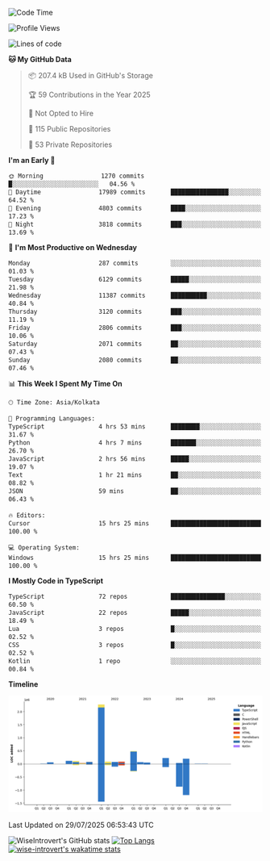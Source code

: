 <!--START_SECTION:waka-->
![Code Time](http://img.shields.io/badge/Code%20Time-2%2C415%20hrs%207%20mins-blue)

![Profile Views](http://img.shields.io/badge/Profile%20Views-0-blue)

![Lines of code](https://img.shields.io/badge/From%20Hello%20World%20I%27ve%20Written-4.0%20million%20lines%20of%20code-blue)

**🐱 My GitHub Data** 

> 📦 207.4 kB Used in GitHub's Storage 
 > 
> 🏆 59 Contributions in the Year 2025
 > 
> 🚫 Not Opted to Hire
 > 
> 📜 115 Public Repositories 
 > 
> 🔑 53 Private Repositories 
 > 
**I'm an Early 🐤** 

```text
🌞 Morning                1270 commits        █░░░░░░░░░░░░░░░░░░░░░░░░   04.56 % 
🌆 Daytime                17989 commits       ████████████████░░░░░░░░░   64.52 % 
🌃 Evening                4803 commits        ████░░░░░░░░░░░░░░░░░░░░░   17.23 % 
🌙 Night                  3818 commits        ███░░░░░░░░░░░░░░░░░░░░░░   13.69 % 
```
📅 **I'm Most Productive on Wednesday** 

```text
Monday                   287 commits         ░░░░░░░░░░░░░░░░░░░░░░░░░   01.03 % 
Tuesday                  6129 commits        █████░░░░░░░░░░░░░░░░░░░░   21.98 % 
Wednesday                11387 commits       ██████████░░░░░░░░░░░░░░░   40.84 % 
Thursday                 3120 commits        ███░░░░░░░░░░░░░░░░░░░░░░   11.19 % 
Friday                   2806 commits        ███░░░░░░░░░░░░░░░░░░░░░░   10.06 % 
Saturday                 2071 commits        ██░░░░░░░░░░░░░░░░░░░░░░░   07.43 % 
Sunday                   2080 commits        ██░░░░░░░░░░░░░░░░░░░░░░░   07.46 % 
```


📊 **This Week I Spent My Time On** 

```text
🕑︎ Time Zone: Asia/Kolkata

💬 Programming Languages: 
TypeScript               4 hrs 53 mins       ████████░░░░░░░░░░░░░░░░░   31.67 % 
Python                   4 hrs 7 mins        ███████░░░░░░░░░░░░░░░░░░   26.70 % 
JavaScript               2 hrs 56 mins       █████░░░░░░░░░░░░░░░░░░░░   19.07 % 
Text                     1 hr 21 mins        ██░░░░░░░░░░░░░░░░░░░░░░░   08.82 % 
JSON                     59 mins             ██░░░░░░░░░░░░░░░░░░░░░░░   06.43 % 

🔥 Editors: 
Cursor                   15 hrs 25 mins      █████████████████████████   100.00 % 

💻 Operating System: 
Windows                  15 hrs 25 mins      █████████████████████████   100.00 % 
```

**I Mostly Code in TypeScript** 

```text
TypeScript               72 repos            ███████████████░░░░░░░░░░   60.50 % 
JavaScript               22 repos            █████░░░░░░░░░░░░░░░░░░░░   18.49 % 
Lua                      3 repos             █░░░░░░░░░░░░░░░░░░░░░░░░   02.52 % 
CSS                      3 repos             █░░░░░░░░░░░░░░░░░░░░░░░░   02.52 % 
Kotlin                   1 repo              ░░░░░░░░░░░░░░░░░░░░░░░░░   00.84 % 
```



**Timeline**

![Lines of Code chart](https://raw.githubusercontent.com/wise-introvert/wise-introvert/master/assets/bar_graph.png)


 Last Updated on 29/07/2025 06:53:43 UTC
<!--END_SECTION:waka-->

![WiseIntrovert's GitHub stats](https://github-readme-stats.vercel.app/api?username=wise-introvert&count_private=true&show_icons=true)
[![Top Langs](https://github-readme-stats.vercel.app/api/top-langs/?username=wise-introvert&langs_count=10)](https://github.com/anuraghazra/github-readme-stats)
[![wise-introvert's wakatime stats](https://github-readme-stats.vercel.app/api/wakatime?username=wiseintrovert)](https://github.com/anuraghazra/github-readme-stats)
